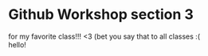 # Github Workshop section 3
 for my favorite class!!!  <3
(bet you say that to all classes :(    
hello! 
